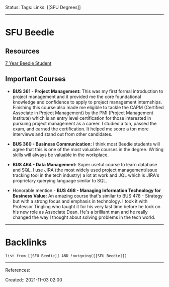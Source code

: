 Status: 
Tags: 
Links: [[SFU Degrees]]
___
# SFU Beedie
## Resources
[7 Year Beedie Student](https://www.reddit.com/r/simonfraser/comments/c0p0gs/advicethoughtsopinions_for_beedie_students/)
## Important Courses
-   **BUS 361 - Project Management:** This was my first formal introduction to project management and it provided me the core foundational knowledge and confidence to apply to project management internships. Finishing this course also made me eligible to tackle the CAPM (Certified Associate in Project Management) by the PMI (Project Management Institute) which is an entry level certification for those interested in pursuing project management as a career. I studied a ton, passed the exam, and earned the certification. It helped me score a ton more interviews and stand out from other candidates.
    
-   **BUS 360 - Business Communication:** I think most Beedie students will agree that this is one of the most valuable courses in the degree. Writing skills will always be valuable in the workplace.
    
-   **BUS 464 - Data Management:** Super useful course to learn database and SQL. I use JIRA (the most widely used project management/issue tracking tool in the tech industry) a lot at work and JQL which is JIRA's proprietary querying language similar to SQL.
    
-   Honorable mention - **BUS 468 - Managing Information Technology for Business Value:** An amazing course that's similar to BUS 478 - Strategy but with a strong focus and emphasis in technology. I took it with Professor Tingling who taught it for his very last time before he took on his new role as Associate Dean. He's a brilliant man and he really changed the way I thought about solving problems in the tech world.
___
# Backlinks
```dataview
list from [[SFU Beedie]] AND !outgoing([[SFU Beedie]])
```
___
References:

Created:: 2021-11-03 02:00
